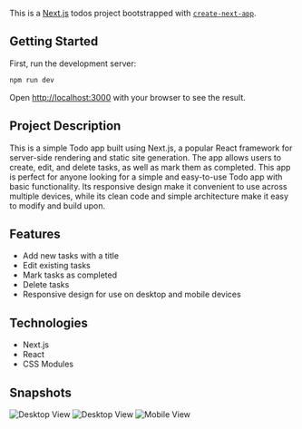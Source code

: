 This is a [Next.js](https://nextjs.org/) todos project bootstrapped with [`create-next-app`](https://github.com/vercel/next.js/tree/canary/packages/create-next-app).

## Getting Started

First, run the development server:

```bash
npm run dev
```

Open [http://localhost:3000](http://localhost:3000) with your browser to see the result.

## Project Description

This is a simple Todo app built using Next.js, a popular React framework for server-side rendering and static site generation. The app allows users to create, edit, and delete tasks, as well as mark them as completed. This app is perfect for anyone looking for a simple and easy-to-use Todo app with basic functionality. Its responsive design make it convenient to use across multiple devices, while its clean code and simple architecture make it easy to modify and build upon.

## Features 

- Add new tasks with a title
- Edit existing tasks
- Mark tasks as completed
- Delete tasks
- Responsive design for use on desktop and mobile devices

## Technologies

- Next.js
- React
- CSS Modules

## Snapshots
![Desktop View]([image_url](https://github.com/nitin5901/genwise-todos-app/blob/main/Snapshots/DesktopView-1.png))
![Desktop View]([image_url](https://github.com/nitin5901/genwise-todos-app/blob/main/Snapshots/DesktopView-2.png))
![Mobile View]([image_url](https://github.com/nitin5901/genwise-todos-app/blob/main/Snapshots/MobileView-1.jpeg))


